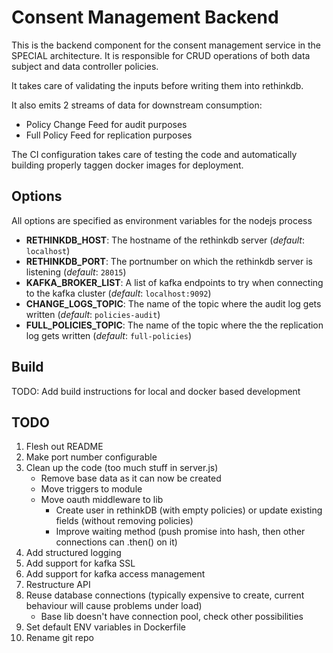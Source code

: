 # Consent Management Backend
This is the backend component for the consent management service in the SPECIAL architecture.
It is responsible for CRUD operations of both data subject and data controller policies.

It takes care of validating the inputs before writing them into rethinkdb.

It also emits 2 streams of data for downstream consumption:
* Policy Change Feed for audit purposes
* Full Policy Feed for replication purposes

The CI configuration takes care of testing the code and automatically building properly taggen docker images for deployment.

## Options
All options are specified as environment variables for the nodejs process
* **RETHINKDB_HOST**: The hostname of the rethinkdb server (_default_: `localhost`)
* **RETHINKDB_PORT**: The portnumber on which the rethinkdb server is listening (_default_: `28015`)
* **KAFKA_BROKER_LIST**: A list of kafka endpoints to try when connecting to the kafka cluster (_default_: `localhost:9092`)
* **CHANGE_LOGS_TOPIC**: The name of the topic where the audit log gets written (_default_: `policies-audit`)
* **FULL_POLICIES_TOPIC**: The name of the topic where the the replication log gets written (_default_: `full-policies`)

## Build
TODO: Add build instructions for local and docker based development

## TODO
1. Flesh out README
1. Make port number configurable
1. Clean up the code (too much stuff in server.js)
    * Remove base data as it can now be created
    * Move triggers to module
    * Move oauth middleware to lib
        * Create user in rethinkDB (with empty policies) or update existing fields (without removing policies)
        * Improve waiting method (push promise into hash, then other connections can .then() on it)
1. Add structured logging
1. Add support for kafka SSL
1. Add support for kafka access management
1. Restructure API
1. Reuse database connections (typically expensive to create, current behaviour will cause problems under load)
    * Base lib doesn't have connection pool, check other possibilities
1. Set default ENV variables in Dockerfile
1. Rename git repo